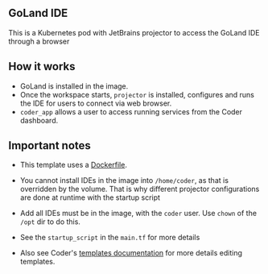 ## GoLand IDE

This is a Kubernetes pod with JetBrains projector to access the GoLand IDE through a browser

## How it works

- GoLand is installed in the image.
- Once the workspace starts, `projector` is installed, configures and runs the IDE for users to connect via web browser.
- `coder_app` allows a user to access running services from the Coder dashboard.

## Important notes

- This template uses a [Dockerfile](https://github.com/sharkymark/dockerfiles/tree/main/go/goland-chmod).

- You cannot install IDEs in the image into `/home/coder`, as that is overridden by the volume. That is why different projector configurations are done at runtime with the startup script

- Add all IDEs must be in the image, with the `coder` user. Use `chown` of the `/opt` dir to do this.

- See the `startup_script` in the `main.tf` for more details

- Also see Coder's [templates documentation](https://coder.com/docs/coder-oss/latest/templates) for more details editing templates.
